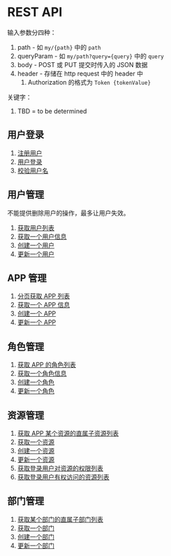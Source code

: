 # REST API

输入参数分四种：

1. path - 如 `my/{path}` 中的 `path`
2. queryParam - 如 `my/path?query={query}` 中的 `query`
3. body - POST 或 PUT 提交时传入的 JSON 数据
4. header - 存储在 http request 中的 header 中
   1. Authorization 的格式为 `Token {tokenValue}`

关键字：

1. TBD = to be determined

## 用户登录

1. [注册用户](./user/register.md)
2. [用户登录](./user/login.md)
3. [校验用户名](./user/check-username.md)

## 用户管理

不能提供删除用户的操作，最多让用户失效。

1. [获取用户列表](./users/list-users.md)
2. [获取一个用户信息](./users/get-a-user.md)
3. [创建一个用户](./users/create-a-user.md)
4. [更新一个用户](./users/update-a-user.md)

## APP 管理

1. [分页获取 APP 列表](./apps/list-apps.md)
3. [获取一个 APP 信息](./apps/get-a-app.md)
4. [创建一个 APP](./apps/create-a-app.md)
5. [更新一个 APP](./apps/update-a-app.md)

## 角色管理

1. [获取 APP 的角色列表](./roles/list-role-roles.md)
2. [获取一个角色信息](./roles/get-a-role.md)
3. [创建一个角色](./roles/create-a-role.md)
4. [更新一个角色](./roles/update-a-role.md)

## 资源管理

1. [获取 APP 某个资源的直属子资源列表](./resources/list-app-child-resources.md)
2. [获取一个资源](./resources/get-a-resource.md)
3. [创建一个资源](./resources/create-a-resource.md)
4. [更新一个资源](./resources/update-a-resource.md)
5. [获取登录用户对资源的权限列表](./resources/list-user-resource-permissions.md)
6. [获取登录用户有权访问的资源列表](./resources/list-user-resources.md)

## 部门管理

1. [获取某个部门的直属子部门列表](./depts/list-child-depts.md)
2. [获取一个部门](./depts/get-a-dept.md)
3. [创建一个部门](./depts/create-a-dept.md)
4. [更新一个部门](./depts/update-a-dept.md)